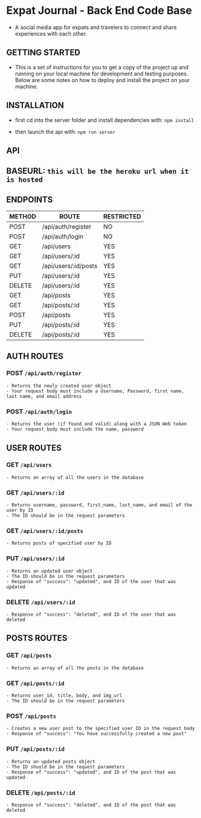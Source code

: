 # Expat Journal - Back End Code Base

* A social media app for expats and travelers to connect and share experiences with each other.


## GETTING STARTED
  - This is a set of instructions for you to get a copy of the project up and running on your local machine for development and testing purposes. Below are some notes on how to deploy and install   the project on your machine. 

## INSTALLATION
  - first cd into the server folder and install dependencies with:
  ```npm install```

  - then launch the api with:
  ```npm run server```
  


## API 

## BASEURL: ```this will be the heroku url when it is hosted```

## ENDPOINTS
|    METHOD    |        ROUTE         | RESTRICTED |
|--------------|----------------------|------------|
|     POST     | /api/auth/register   |    NO      |
|     POST     | /api/auth/login      |    NO      |
|     GET      | /api/users           |    YES     |
|     GET      | /api/users/:id       |    YES     |
|     GET      | /api/users/:id/posts |    YES     |
|     PUT      | /api/users/:id       |    YES     |
|     DELETE   | /api/users/:id       |    YES     |
|     GET      | /api/posts           |    YES     |
|     GET      | /api/posts/:id       |    YES     |
|     POST     | /api/posts           |    YES     |
|     PUT      | /api/posts/:id       |    YES     |
|     DELETE   | /api/posts/:id       |    YES     |

## AUTH ROUTES
  ### POST ```/api/auth/register```
    - Returns the newly created user object
    - Your request body must include a Username, Password, first name, last name, and email address

  ### POST ```/api/auth/login```
    - Returns the user (if found and valid) along with a JSON Web token
    - Your request body must include the name, password

## USER ROUTES
  ### GET ```/api/users```
    - Returns an array of all the users in the database

  ### GET ```/api/users/:id```     
    - Returns username, password, first_name, last_name, and email of the user by ID
    - The ID should be in the request parameters

  ### GET ```/api/users/:id/posts```
    - Returns posts of specified user by ID

  ### PUT ```/api/users/:id```  
    - Returns an updated user object
    - The ID should be in the request parameters
    - Response of "success": "updated", and ID of the user that was updated

  ### DELETE ```/api/users/:id```  
    - Response of "success": "deleted", and ID of the user that was deleted

## POSTS ROUTES
  ### GET ```/api/posts```
    - Returns an array of all the posts in the database    

  ### GET ```/api/posts/:id```  
    - Returns user_id, title, body, and img_url
    - The ID should be in the request parameters

  ### POST ```/api/posts``` 
    - Creates a new user post to the specified user ID in the request body
    - Response of "success": "You have successfully created a new post"

  ### PUT ```/api/posts/:id```
    - Returns an updated posts object
    - The ID should be in the request parameters  
    - Response of "success": "updated", and ID of the post that was updated

  ### DELETE ```/api/posts/:id```
    - Response of "success": "deleted", and ID of the post that was deleted